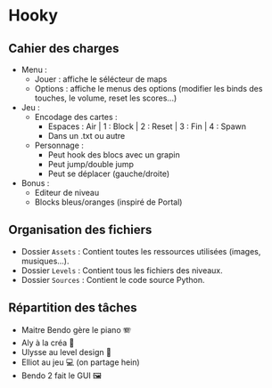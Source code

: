 # Hooky

## Cahier des charges

- Menu :
  - Jouer : affiche le sélécteur de maps
  - Options : affiche le menus des options (modifier les binds des touches, le volume, reset les scores...)
- Jeu :
  - Encodage des cartes :
    - Espaces : Air | 1 : Block | 2 : Reset | 3 : Fin | 4 : Spawn
    - Dans un .txt ou autre
  - Personnage :
    - Peut hook des blocs avec un grapin
    - Peut jump/double jump
    - Peut se déplacer (gauche/droite)
- Bonus :
  - Editeur de niveau
  - Blocks bleus/oranges (inspiré de Portal)

## Organisation des fichiers

- Dossier `Assets` : Contient toutes les ressources utilisées (images, musiques...).
- Dossier `Levels` : Contient tous les fichiers des niveaux.
- Dossier `Sources` : Contient le code source Python.

## Répartition des tâches

- Maitre Bendo gère le piano 🪗
- Aly à la créa 🎨
- Ulysse au level design 🧱
- Elliot au jeu 💻 (on partage hein)
- Bendo 2 fait le GUI 🖼